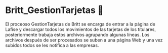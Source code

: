 # Britt_GestionTarjetas 🤖
 El proceoso GestionTarjetas de Britt se encarga de entrar a la página de Lafise y descargar todos los movimientos de las tarjetas de los títulares, posteriormente trabaja estos archivos agrupando algunas líneas. Los archivos después de ser procesados se suben a una página Web y una vez subidos todos se les notifica a las empresas.
